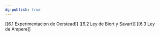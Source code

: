 ```yaml
---
dg-publish: true
---
```

[[6.1 Experimentacion de Oerstead]]
[[6.2 Ley de Biort y Savart]]
[[6.3 Ley de Ampere]]